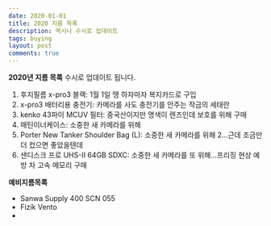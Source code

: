 ```yaml
---
date: 2020-01-01
title: 2020 지름 목록
description: 역시나 수시로 업데이트
tags: buying
layout: post
comments: true
---
```

**2020년 지름 목록**
수시로 업데이트 됩니다.

1. 후지필름 x-pro3 블랙: 1월 1일 땡 하자마자 복지카드로 구입
2. x-pro3 배터리용 충전기: 카메라를 사도 충전기를 안주는 작금의 세태란 
3. kenko 43파이 MCUV 필터: 중국산이지만 명색이 렌즈인데 보호를 위해 구매   
4. 매틴이너케이스: 소중한 새 카메라를 위해
5. Porter New Tanker Shoulder Bag (L): 소중한 새 카메라를 위해 2...근데 조금만 더 컸으면 좋았을텐데
6. 샌디스크 프로 UHS-II 64GB SDXC: 소중한 새 카메라를 또 위해...프리징 현상 예방 차 고속 메모리 구매
  
**예비지름목록** 
- Sanwa Supply 400 SCN 055
- Fizik Vento
- 
